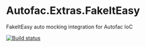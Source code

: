 Autofac.Extras.FakeItEasy
=========================

FakeItEasy auto mocking integration for Autofac IoC

[![Build status](https://ci.appveyor.com/api/projects/status/faeqq1sg0r0j5vfp?svg=true)](https://ci.appveyor.com/project/Autofac/autofac-extras-fakeiteasy)